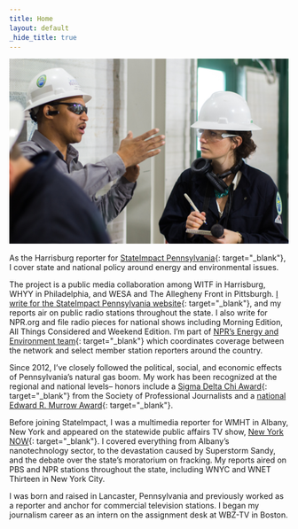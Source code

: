 ```yaml
---
title: Home
layout: default
_hide_title: true
---
```


![](/assets/IMGP2196.jpg)

As the Harrisburg reporter for [StateImpact Pennsylvania](http://stateimpact.npr.org/pennsylvania/){: target="_blank"}, I cover state and national policy around energy and environmental issues.

The project is a public media collaboration among WITF in Harrisburg, WHYY in Philadelphia, and WESA and The Allegheny Front in Pittsburgh. [I write for the StateImpact Pennsylvania website](https://stateimpact.npr.org/pennsylvania/author/mariecusick/){: target="_blank"}, and my reports air on public radio stations throughout the state. I also write for NPR.org and file radio pieces for national shows including Morning Edition, All Things Considered and Weekend Edition. I’m part of [NPR’s Energy and Environment team](https://www.npr.org/series/571910677/environment-and-energy-collaborative){: target="_blank"} which coordinates coverage between the network and select member station reporters around the country.

Since 2012, I’ve closely followed the political, social, and economic effects of Pennsylvania’s natural gas boom. My work has been recognized at the regional and national levels– honors include a [Sigma Delta Chi Award](https://www.spj.org/sdxa16.asp){: target="_blank"} from the Society of Professional Journalists and a [national Edward R. Murrow Award](https://www.rtdna.org/content/2014_national_edward_r_murrow_award_winners){: target="_blank"}.

Before joining StateImpact, I was a multimedia reporter for WMHT in Albany, New York and appeared on the statewide public affairs TV show, [New York NOW](http://nynow.org/){: target="_blank"}. I covered everything from Albany’s nanotechnology sector, to the devastation caused by Superstorm Sandy, and the debate over the state’s moratorium on fracking. My reports aired on PBS and NPR stations throughout the state, including WNYC and WNET Thirteen in New York City.

I was born and raised in Lancaster, Pennsylvania and previously worked as a reporter and anchor for commercial television stations. I began my journalism career as an intern on the assignment desk at WBZ-TV in Boston.